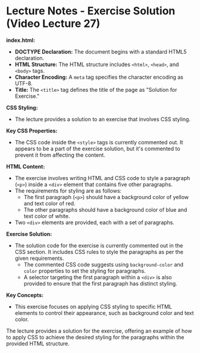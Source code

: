 
# Lecture Notes - Exercise Solution (Video Lecture 27)

**index.html:**
- **DOCTYPE Declaration:** The document begins with a standard HTML5 declaration.
- **HTML Structure:** The HTML structure includes `<html>`, `<head>`, and `<body>` tags.
- **Character Encoding:** A `meta` tag specifies the character encoding as UTF-8.
- **Title:** The `<title>` tag defines the title of the page as "Solution for Exercise."

**CSS Styling:**
- The lecture provides a solution to an exercise that involves CSS styling.

**Key CSS Properties:**
- The CSS code inside the `<style>` tags is currently commented out. It appears to be a part of the exercise solution, but it's commented to prevent it from affecting the content.

**HTML Content:**
- The exercise involves writing HTML and CSS code to style a paragraph (`<p>`) inside a `<div>` element that contains five other paragraphs.
- The requirements for styling are as follows:
  - The first paragraph (`<p>`) should have a background color of yellow and text color of red.
  - The other paragraphs should have a background color of blue and text color of white.
- Two `<div>` elements are provided, each with a set of paragraphs.

**Exercise Solution:**
- The solution code for the exercise is currently commented out in the CSS section. It includes CSS rules to style the paragraphs as per the given requirements.
  - The commented CSS code suggests using `background-color` and `color` properties to set the styling for paragraphs.
  - A selector targeting the first paragraph within a `<div>` is also provided to ensure that the first paragraph has distinct styling.

**Key Concepts:**
- This exercise focuses on applying CSS styling to specific HTML elements to control their appearance, such as background color and text color.

The lecture provides a solution for the exercise, offering an example of how to apply CSS to achieve the desired styling for the paragraphs within the provided HTML structure.

